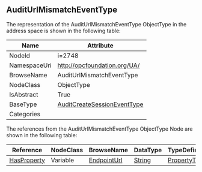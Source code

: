 <!-- objecttype -->
## AuditUrlMismatchEventType
  
<!-- end of text -->
The representation of the AuditUrlMismatchEventType ObjectType in the address space is shown in the following table:  

|Name|Attribute|
|---|---|
|NodeId|i=2748|
|NamespaceUri|http://opcfoundation.org/UA/|
|BrowseName|AuditUrlMismatchEventType|
|NodeClass|ObjectType|
|IsAbstract|True|
|BaseType|[AuditCreateSessionEventType](../../ObjectTypes/AuditCreateSessionEventType/readme.md)|
|Categories||

The references from the AuditUrlMismatchEventType ObjectType Node are shown in the following table:  

|Reference|NodeClass|BrowseName|DataType|TypeDefinition|ModellingRule|
|---|---|---|---|---|---|
|[HasProperty](../../ReferenceTypes/HasProperty/readme.md)|Variable|[EndpointUrl](#EndpointUrl)|[String](../../DataTypes/String/readme.md)|[PropertyType](../../VariableTypes/PropertyType/readme.md)|[Mandatory](../../Objects/Mandatory/readme.md)|


